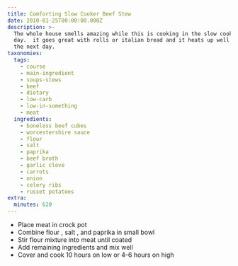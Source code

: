 ```yaml
---
title: Comforting Slow Cooker Beef Stew
date: 2010-01-25T00:00:00.000Z
description: >-
  The whole house smells amazing while this is cooking in the slow cooker all
  day.  it goes great with rolls or italian bread and it heats up well for lunch
  the next day.
taxonomies:
  tags:
    - course
    - main-ingredient
    - soups-stews
    - beef
    - dietary
    - low-carb
    - low-in-something
    - meat
  ingredients:
    - boneless beef cubes
    - worcestershire sauce
    - flour
    - salt
    - paprika
    - beef broth
    - garlic clove
    - carrots
    - onion
    - celery ribs
    - russet potatoes
extra:
  minutes: 620
---
```

 - Place meat in crock pot
 - Combine flour , salt , and paprika in small bowl
 - Stir flour mixture into meat until coated
 - Add remaining ingredients and mix well
 - Cover and cook 10 hours on low or 4-6 hours on high
